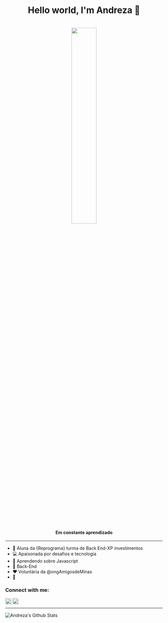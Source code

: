 <h1 align="center"> Hello world, I'm Andreza 👋</h1>
<h1 align="center"><img src="https://media.giphy.com/media/dxu3CvOw4AjYc/giphy.gif" align="center" height="40%" width="40%"> <h1 />

<h4 align="center">Em constante aprendizado</h3>

---
- :purple_heart: Aluna da {Reprograma} turma de Back End-XP investimentos
- :computer: Apaixonada por desafios e tecnologia
- :green_book: Aprendendo sobre Javascript
- :dart: Back-End 
- :heart: Voluntária da @ongAmigosdeMinas
- :metal:
### Connect with me:
[<img align="left"  width="20px" src="https://cdn.jsdelivr.net/npm/simple-icons@3.4.0/icons/linkedin.svg" />](https://www.linkedin.com/in/andreza-maia/)
[<img align="left" alt="andrezamaya | Instagram" width="20px" src="https://cdn.jsdelivr.net/npm/simple-icons@v3/icons/instagram.svg" />](https://www.instagram.com/andrezamaya/)
<br />

---
<img align="left" alt="Andreza's Github Stats" src="https://github-readme-stats.vercel.app/api?username=AndrezaMaia&show_icons=true&hide_border=true" />
